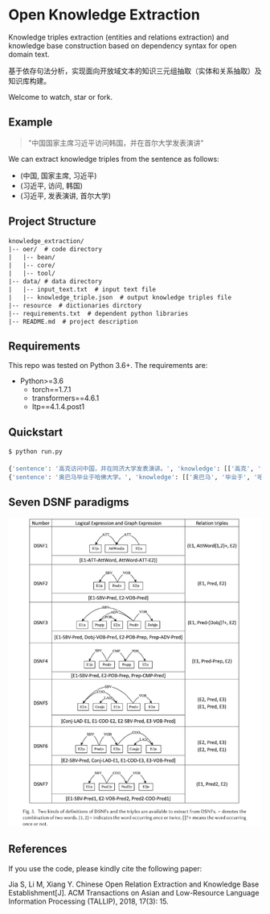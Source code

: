 # Open Knowledge Extraction

Knowledge triples extraction (entities and relations extraction) and knowledge base construction based on dependency syntax for open domain text.

基于依存句法分析，实现面向开放域文本的知识三元组抽取（实体和关系抽取）及知识库构建。

Welcome to watch, star or fork.

## Example

> "中国国家主席习近平访问韩国，并在首尔大学发表演讲"

We can extract knowledge triples from the sentence as follows:

- (中国, 国家主席, 习近平)
- (习近平, 访问, 韩国)
- (习近平, 发表演讲, 首尔大学)

## Project Structure

```
knowledge_extraction/
|-- oer/  # code directory
|   |-- bean/
|   |-- core/
|   |-- tool/
|-- data/ # data directory
|   |-- input_text.txt  # input text file
|   |-- knowledge_triple.json  # output knowledge triples file
|-- resource  # dictionaries dirctory
|-- requirements.txt  # dependent python libraries
|-- README.md  # project description
```

## Requirements

This repo was tested on Python 3.6+. The requirements are:

- Python>=3.6
  - torch==1.7.1
  - transformers==4.6.1
  - ltp==4.1.4.post1

## Quickstart

```bash
$ python run.py

{'sentence': '高克访问中国，并在同济大学发表演讲。', 'knowledge': [['高克', '访问', '中国'], ['高克', '发表演讲', '同济大学']]}
{'sentence': '奥巴马毕业于哈佛大学。', 'knowledge': [['奥巴马', '毕业于', '哈佛大学']]}
```

## Seven DSNF paradigms

![DSNF](./img/DSNF.png)

## References

If you use the code, please kindly cite the following paper:

Jia S, Li M, Xiang Y. Chinese Open Relation Extraction and Knowledge Base Establishment[J]. ACM Transactions on Asian and Low-Resource Language Information Processing (TALLIP), 2018, 17(3): 15.
